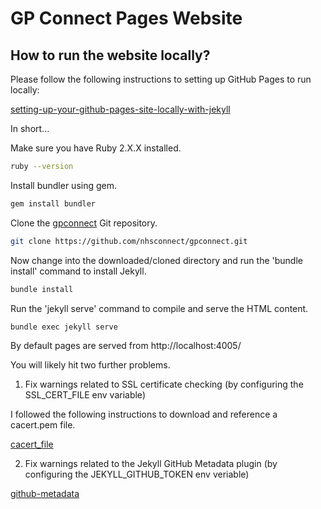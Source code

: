 # GP Connect Pages Website #

## How to run the website locally? ##

Please follow the following instructions to setting up GitHub Pages to run locally:

[setting-up-your-github-pages-site-locally-with-jekyll](https://help.github.com/articles/setting-up-your-github-pages-site-locally-with-jekyll/ )

In short...

Make sure you have Ruby 2.X.X installed.

```bash
ruby --version
```

Install bundler using gem.

```bash
gem install bundler 
```

Clone the [gpconnect](https://github.com/nhsconnect/gpconnect.git) Git repository.

```bash
git clone https://github.com/nhsconnect/gpconnect.git
```

Now change into the downloaded/cloned directory and run the 'bundle install' command to install Jekyll.

```bash
bundle install 
```

Run the 'jekyll serve' command to compile and serve the HTML content.

```bash
bundle exec jekyll serve 
```

By default pages are served from http://localhost:4005/

You will likely hit two further problems.

1) Fix warnings related to SSL certificate checking (by configuring the SSL_CERT_FILE env variable)

I followed the following instructions to download and reference a cacert.pem file.

[cacert_file](https://gist.github.com/fnichol/867550)

2) Fix warnings related to the Jekyll GitHub Metadata plugin (by configuring the JEKYLL_GITHUB_TOKEN env veriable)

[github-metadata](https://github.com/jekyll/github-metadata)

